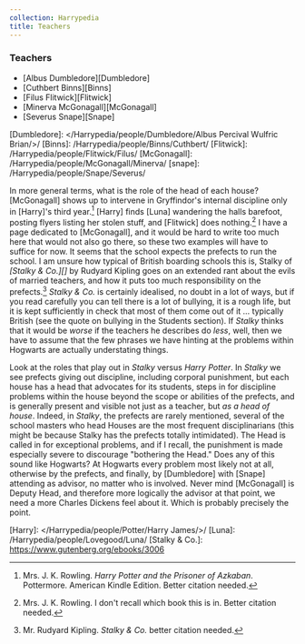 ```yaml
---
collection: Harrypedia
title: Teachers
---
```


### Teachers

- [Albus Dumbledore][Dumbledore]
- [Cuthbert Binns][Binns]
- [Filus Flitwick][Flitwick]
- [Minerva McGonagall][McGonagall]
- [Severus Snape][Snape]

[Dumbledore]: </Harrypedia/people/Dumbledore/Albus Percival Wulfric Brian/>/
[Binns]: /Harrypedia/people/Binns/Cuthbert/
[Flitwick]: /Harrypedia/people/Flitwick/Filus/
[McGonagall]: /Harrypedia/people/McGonagall/Minerva/
[snape]: /Harrypedia/people/Snape/Severus/

In more general terms, what is the role of the head of each house?
[McGonagall] shows up to intervene in Gryffindor's internal discipline only
in [Harry]'s third year.[^20200811-1] [Harry] finds [Luna] wandering the
halls barefoot, posting flyers listing her stolen stuff, and [Flitwick]
does nothing.[^20200811-2] I have a page dedicated to [McGonagall], and it
would be hard to write too much here that would not also go there, so these
two examples will have to suffice for now. It seems that the school
expects the prefects to run the school. I am unsure how typical of British
boarding schools this is, Stalky of _[Stalky & Co.][]_ by Rudyard Kipling
goes on an extended rant about the evils of married teachers, and how it
puts too much responsibility on the prefects.[^20210521-6] _Stalky & Co._
is certainly idealised, no doubt in a lot of ways, but if you read
carefully you can tell there is a lot of bullying, it is a rough life, but
it is kept sufficiently in check that most of them come out of it …
typically British (see the quote on bullying in the Students section). If
_Stalky_ thinks that it would be _worse_ if the teachers he describes do
_less_, well, then we have to assume that the few phrases we have hinting
at the problems within Hogwarts are actually understating things.

Look at the roles that play out in _Stalky_ versus _Harry Potter_. In
_Stalky_ we see prefects giving out discipline, including corporal
punishment, but each house has a head that advocates for its students,
steps in for discipline problems within the house beyond the scope or
abilities of the prefects, and is generally present and visible not just as
a teacher, but _as a head of house_. Indeed, in _Stalky_, the prefects are
rarely mentioned, several of the school masters who head Houses are the
most frequent disciplinarians (this might be because Stalky has the
prefects totally intimidated). The Head is called in for exceptional
problems, and if I recall, the punishment is made especially severe to
discourage "bothering the Head." Does any of this sound like Hogwarts? At
Hogwarts every problem most likely not at all, otherwise by the prefects,
and finally, by [Dumbledore] with [Snape] attending as advisor, no matter
who is involved. Never mind [McGonagall] is Deputy Head, and therefore
more logically the advisor at that point, we need a more Charles Dickens
feel about it. Which is probably precisely the point.

[Harry]: </Harrypedia/people/Potter/Harry James/>/
[Luna]: /Harrypedia/people/Lovegood/Luna/
[Stalky & Co.]: https://www.gutenberg.org/ebooks/3006

[^20210521-6]: Mr. Rudyard Kipling. _Stalky & Co._ better citation needed.

[^20200811-1]: 
    Mrs. J. K. Rowling. _Harry Potter and the Prisoner of
    Azkaban_. Pottermore. American Kindle Edition. Better citation needed.

[^20200811-2]: 
    Mrs. J. K. Rowling. I don't recall which book this is in.
    Better citation needed.
